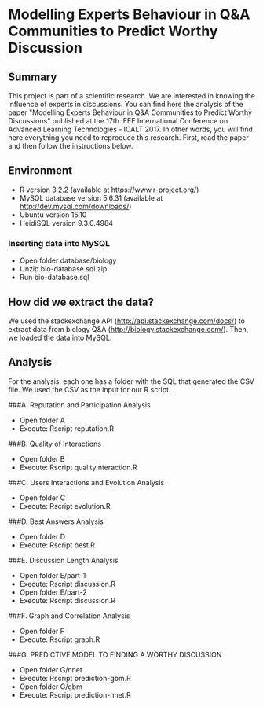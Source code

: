 # Modelling Experts Behaviour in Q&A Communities to Predict Worthy Discussion

## Summary
This project is part of a scientific research. We are interested in knowing the influence of experts in discussions.
You can find here the analysis of the paper "Modelling Experts Behaviour in Q&A Communities to Predict Worthy Discussions" published at the 17th IEEE International Conference on Advanced Learning Technologies - ICALT 2017.
In other words, you will find here everything you need to reproduce this research.
First, read the paper and then follow the instructions below.


## Environment
- R version 3.2.2 (available at https://www.r-project.org/)
- MySQL database version 5.6.31 (available at http://dev.mysql.com/downloads/)
- Ubuntu version 15.10
- HeidiSQL version 9.3.0.4984

### Inserting data into MySQL
- Open folder database/biology
- Unzip bio-database.sql.zip
- Run bio-database.sql

## How did we extract the data?
We used the stackexchange API (http://api.stackexchange.com/docs/) to extract data from biology Q&A (http://biology.stackexchange.com/). Then, we loaded the data into MySQL.


## Analysis
For the analysis, each one has a folder with the SQL that generated the CSV file. We used the CSV as the input for our R script.

###A. Reputation and Participation Analysis
- Open folder A
- Execute: Rscript reputation.R

###B. Quality of Interactions
- Open folder B
- Execute: Rscript qualityInteraction.R

###C. Users Interactions and Evolution Analysis
- Open folder C
- Execute: Rscript evolution.R

###D. Best Answers Analysis
- Open folder D
- Execute: Rscript best.R

###E. Discussion Length Analysis
- Open folder E/part-1
- Execute: Rscript discussion.R
- Open folder E/part-2
- Execute: Rscript discussion.R

###F. Graph and Correlation Analysis
- Open folder F
- Execute: Rscript graph.R

###G. PREDICTIVE MODEL TO FINDING A WORTHY DISCUSSION
- Open folder G/nnet
- Execute: Rscript prediction-gbm.R
- Open folder G/gbm
- Execute: Rscript prediction-nnet.R
